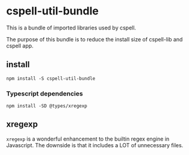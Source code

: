 # cspell-util-bundle

This is a bundle of imported libraries used by cspell.

The purpose of this bundle is to reduce the install size of cspell-lib and cspell app.

## install

`npm install -S cspell-util-bundle`

### Typescript dependencies
`npm install -SD @types/xregexp`

## xregexp
`xregexp` is a wonderful enhancement to the builtin regex engine in Javascript.
The downside is that it includes a LOT of unnecessary files.
